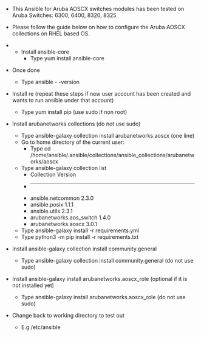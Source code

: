 * This Ansible for Aruba AOSCX switches modules has been tested on Aruba Switches: 6300, 6400, 8320, 8325

* Please follow the guide below on how to configure the Aruba AOSCX collections on RHEL based OS.

* * Install ansible-core
    * Type yum install ansible-core
* Once done
    * Type ansible - -version
* Install re (repeat these steps if new user account has been created and wants to run ansible under that account)
    * Type yum install pip (use sudo if non root)
* Install arubanetworks collections  (do not use sudo)
    * Type ansible-galaxy collection install arubanetworks.aoscx (one line)
    * Go to home directory of the current user: 
        * Type cd /home/ansible/.ansible/collections/ansible_collections/arubanetworks/aoscx
    * Type ansible-galaxy collection list
        *  Collection               Version
        *  ------------------------ -------
        *  ansible.netcommon        2.3.0
        *  ansible.posix            1.1.1
        * ansible.utils            2.3.1
        *  arubanetworks.aos_switch 1.4.0
        *  arubanetworks.aoscx      3.0.1
    * Type ansible-galaxy install -r requirements.yml
    * Type python3 -m pip install -r requirements.txt
* Install ansible-galaxy collection install community.general
    * Type ansible-galaxy collection install community.general (do not use sudo)
* Install ansible-galaxy install arubanetworks.aoscx_role (optional if it is not installed yet)
    * Type ansible-galaxy install arubanetworks.aoscx_role (do not use sudo)
* Change back to working directory to test out 
    * E.g /etc/ansible

